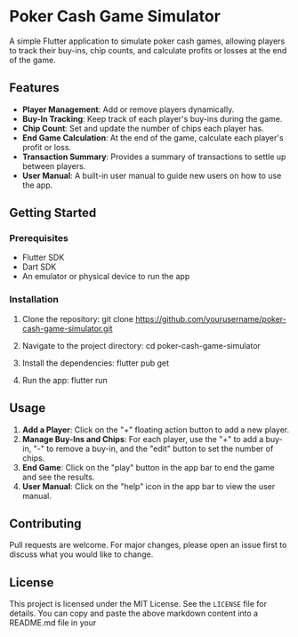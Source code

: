 # Poker Cash Game Simulator

A simple Flutter application to simulate poker cash games, allowing players to track their buy-ins, chip counts, and calculate profits or losses at the end of the game.

## Features

- **Player Management**: Add or remove players dynamically.
- **Buy-In Tracking**: Keep track of each player's buy-ins during the game.
- **Chip Count**: Set and update the number of chips each player has.
- **End Game Calculation**: At the end of the game, calculate each player's profit or loss.
- **Transaction Summary**: Provides a summary of transactions to settle up between players.
- **User Manual**: A built-in user manual to guide new users on how to use the app.

## Getting Started

### Prerequisites

- Flutter SDK
- Dart SDK
- An emulator or physical device to run the app

### Installation

1. Clone the repository:
   git clone https://github.com/yourusername/poker-cash-game-simulator.git

2. Navigate to the project directory:
   cd poker-cash-game-simulator

3. Install the dependencies:
   flutter pub get

4. Run the app:
   flutter run

## Usage

1. **Add a Player**: Click on the "+" floating action button to add a new player.
2. **Manage Buy-Ins and Chips**: For each player, use the "+" to add a buy-in, "-" to remove a buy-in, and the "edit" button to set the number of chips.
3. **End Game**: Click on the "play" button in the app bar to end the game and see the results.
4. **User Manual**: Click on the "help" icon in the app bar to view the user manual.

## Contributing

Pull requests are welcome. For major changes, please open an issue first to discuss what you would like to change.

## License

This project is licensed under the MIT License. See the `LICENSE` file for details.
You can copy and paste the above markdown content into a README.md file in your 